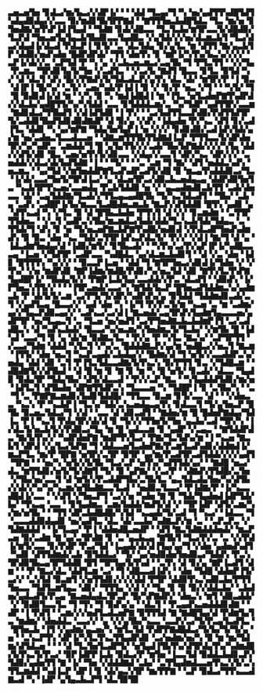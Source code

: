 ▃▅▃▅▜▅▝▊▟▃▞▆▞▙▃▞▞▟▛▐▞▝▝▝▟▟▝▜▃▄▞▜▝▚▝▅▞▄▟▜▜▚▟█▜▟▜▚▟▄▟▉▟▄▞▞▃▃▝▉▞▆▟▊▜▙▜▛▛▇▟▝▝▇▜▜▜▅▃▙▟█▜▟▃▝▜▃▝▆▞▅▝▊▜▅▟▇▞▅▜▚▛▐▟▐▜▄▟▝▝▜▟▇▝▊▟▞▟█▃▃▝▜▃▜▃▙▞▆▜▛▃▃▜▞▟█▟▉▞▜▃▛▟▝▜▅▃▅▜▄▜▄▃▙▜▙▟▊▃▃▜▄▟█▃▝▞▄▜▟▞▞▞▅▞▟▃▆▃▙▜▝▜▃▞▟▃▞▟▄▟▐▞▟▃▟▝▛▟▃▛▐▝▊▜▞▝▃▝▟▃▜▟▄▝▊▞▄▜▃▝▆▝▟▜▜▝▇▞▄▃▙▜▛▝▟▟▉▞▅▟▚▟▅▝█▟▛▟▛▟▞▝▜▜▝▟▅▜▚▝▊▝▆▛▐▞▚▜▚▞▙▃▚▞▞▞▞▝▃▛▐▞▟▞▞▃▝▃▛▜▟▝▛▝▚▝▄▝▞▃▙▃▅▃▆▃▞▃▄▜▙▝▜▝▛▜▃▜▜▝▝▞▞▜▄▝▛▃▆▃▝▜▛▟▊▜▄▜▞▜▅▝▞▃▟▜▃▝▝▞▃▞▙▝▇▟▜▝█▃▃▝▊▜▃▝▉▜▟▝▚▞▝▟▝▟▃▜▝▟▚▝█▞▞▛▇▟▚▜▞▜▟▃▟▃▛▞▄▜▚▝▟▃▝▟▞▝▆▜▛▞▛▝▐▝▉▃▝▟▐▛▐▝█▞▚▞▝▃▜▞▝▃▅▞▚▟▞▛▐▟▐▝▉▝▞▝▊▞▛▝▅▃▝▞▜▝▝▝▚▜▞▝▜▝█▝▉▟▊▟▐▞▟▝▆▝▝▞▚▝▉▝▚▝▆▟▐▟█▟▐▝▆▝▐▜▃▝▅▜▃▟▅▛▇▜▚▟▛▟▞▞▟▃▙▞▄▟█▜▜▞▚▞▚▜▟▟▝▃▃▝▊▜▟▟▟▃▆▞▃▝▚▞▜▟▛▝▄▟▜▜▛▞▃▃▆▝▇▟▊▟▃▞▜▜▙▟▜▝▞▟▐▟▜▟▉▝▐▝▛▞▝▝▃▞▙▟▜▜▃▃▛▟▉▞▛▟▜▜▟▜▛▜▞▃▟▟▊▜▙▟▜▟▊▟▉▟▇▟▛▝▟▝▉▞▄▝▞▟▚▝▐▟▄▟▅▝▛▞▚▃▝▟▜▝▊▞▃▟▐▜▃▝▟▟▊▝▚▝▄▞▆▛▇▝▜▟▄▜▅▜▄▛▐▝▅▝▞▞▞▝▊▟▊▟▉▞▃▟▐▟▚▜▟▞▄▞▆▝▅▞▃▟▅▃▜▃▃▟▃▃▅▝▝▟▇▃▆▜▜▜▙▜▜▟▇▟▐▃▛▝▛▜▜▃▃▜▞▟▛▟▅▜▛▞▚▞▚▟▛▃▝▃▆▟▟▞▜▝█▝▄▜▄▜▜▞▞▞▃▟▞▜▙▞▙▛▇▟▞▞▞▞▚▜▄▝▟▟▞▞▟▜▞▟▊▝█▃▝▃▅▞▅▜▚▜▞▟▊▃▃▝▞▟▄▞▞▃▃▜▝▟▛▞▚▃▝▟▛▞▞▞▝▃▅▟▟▞▞▟▃▞▟▞▙▟▜▟▇▝▐▝▝▝▜▞▝▝▝▃▝▃▆▝▜▝▇▞▝▟▜▝▅▟▟▃▚▟▚▝▅▃▆▃▝▝▄▞▜▟▝▞▆▜▅▟▟▛▇▜▃▟▚▟▛▃▟▜▞▟█▝▉▝▆▃▄▜▚▟▟▟▊▃▞▜▃▝▐▞▟▞▃▃▞▜▅▜▞▜▛▟▐▃▞▝▄▝▟▃▅▜▛▃▞▟▉▃▙▃▅▟▄▃▄▝▟▟▛▟▉▜▅▜▃▝▚▃▙▜▛▜▚▃▅▞▃▃▅▟▄▝▛▃▙▜▟▟▉▝▅▝▞▝▄▃▄▟▆▟▊▃▙▜▜▝▃▟▞▟▅▃▃▝▟▞▝▃▄▜▟▟▇▞▜▃▟▞▞▜▜▃▄▃▄▟█▜▙▝▜▞▚▃▜▟▃▟▜▝▝▜▙▞▝▃▙▝▄▝▃▟▚▝▃▟█▛▐▞▙▞▆▃▃▜▃▟█▟▅▃▆▃▙▝▇▃▛▞▟▜▟▟▉▝█▜▚▝▄▟▊▝▄▝▟▜▚▃▟▝▚▝▞▜▃▝▉▝▟▝█▜▙▃▙▟▅▝▛▜▚▜▝▟▝▞▞▝▊▃▆▟▆▝▝▃▜▜▛▜▜▟▅▃▝▝▞▃▜▝▄▟▛▃▚▜▙▞▆▃▆▟▃▞▙▟▞▟▟▞▜▃▚▃▙▜▟▞▜▟▄▃▝▃▝▜▜▟▞▜▝▟▚▝▊▝▅▝▜▞▅▃▅▛▇▃▙▛▇▜▚▟█▞▅▟▊▟▝▞▛▟▃▟▛▜▅▟▚▟▆▟▚▝▉▝▉▃▝▟▅▝▚▃▝▜▟▞▃▜▜▛▐▟▚▃▛▟▃▜▞▝▛▞▞▝▞▟▐▝▇▞▜▝▟▝▄▝▐▟▃▟▆▜▅▟▄▞▟▝▐▟▉▞▆▜▞▝▊▜▙▃▟▞▝▝▚▜▚▞▃▞▛▞▄▛▐▛▐▞▚▟█▃▃▃▄▝▐▃▅▝▞▜▟▜▛▝▃▟▛▃▃▝▚▟█▟▃▝▄▞▟▃▆▃▙▟▊▜▝▝▟▝▞▃▝▟▅▝▐▟▊▝█▜▜▜▚▝▚▞▞▞▝▝▉▃▃▛▐▃▅▝▝▟▟▝▜▝▇▜▛▜▅▃▞▟▊▟▐▞▜▟▅▝▞▝▞▜▚▞▝▞▅▝▆▟▛▟▊▝▇▛▐▟▆▞▆▟█▞▛▟▊▞▚▞▅▃▜▟▝▟▊▝▇▜▚▜▃▜▚▛▇▜▄▟█▛▐▞▝▜▙▟▄▜▞▞▝▛▇▛▐▃▙▜▄▞▃▃▟▟▞▞▛▃▝▟▃▟▜▝▝▟▉▟▚▝▐▞▛▜▅▃▚▜▜▞▞▝▝▝▐▜▛▃▅▟▞▃▃▞▚▝▇▜▟▞▙▃▛▝█▜▅▃▟▜▟▟▆▃▚▞▄▟▆▃▙▝▛▝▟▞▙▜▞▃▆▝▃▞▛▜▞▜▞▟▛▞▚▟▛▟▚▞▄▝▉▜▟▟▝▜▟▟▆▟▊▃▟▞▃▜▝▞▄▟▜▃▄▝█▃▃▞▞▝▄▟▝▟▅▝▚▝▐▞▜▝▛▞▛▃▜▞▆▝▚▃▅▝▃▝▆▝▃▟▆▞▄▞▞▜▄▃▛▟▉▃▄▞▞▝▃▟▚▃▞▃▞▟▐▝▇▃▅▟▞▃▄▜▛▟▚▜▄▟▆▜▄▃▃▃▅▞▄▟▛▜▛▝▅▞▜▃▄▃▜▝▃▝▜▃▅▝▅▞▅▟▜▝▃▞▛▜▅▟▇▃▙▃▙▟▆▛▐▜▝▃▞▃▟▟█▃▚▝▟▝▚▟▚▃▙▟▞▝█▃▃▞▚▞▅▃▆▞▚▜▅▟▆▃▜▞▜▃▙▞▝▞▆▜▙▝█▝▐▟▚▟▝▃▃▞▜▝▊▝▄▝▟▞▆▝▉▟▇▃▜▃▝▝▛▞▄▝▛▝▚▜▃▝▇▃▚▞▝▃▛▜▛▜▜▝▞▃▃▞▜▟▆▝▟▟▟▝▚▜▃▜▝▞▚▞▃▝█▟▟▟▇▃▛▞▄▞▆▝▅▟█▃▞▞▅▃▜▝▇▃▆▝▐▜▜▞▝▟▅▝▅▃▜▝▚▃▛▃▄▟▞▃▙▟▄▞▞▝█▟▆▞▟▝▜▝▅▜▞▞▃▃▟▟▛▃▚▞▅▟▄▝▟▟▝▟▊▝▃▜▝▛▐▜▃▜▟▃▃▟▇▞▙▜▚▃▚▝▉▞▛▜▜▝▊▃▝▞▜▟█▃▆▝▝▟█▟▇▜▞▞▟▜▙▟▝▝▟▝█▝▆▝▊▝▇▝▊▝▆▝▚▝█▝▅▜▞▝▊▃▟▞▝▟▃▃▝▜▄▟▉▝▉▟▄▜▛▝▜▟▄▜▙▞▝▟▜▞▟▃▃▟▝▝▛▞▞▃▛▝▇▃▝▝▚▜▄▟▟▟▜▟▊▞▆▞▅▝▐▟▜▃▜▝▟▜▙▟▅▝▟▛▇▜▜▟▛▃▚▝▜▃▃▃▅▝▚▝▜▟█▛▐▝▊▝▃▜▙▞▚▝▝▃▝▜▝▃▝▛▇▛▇▃▆▟▊▞▙▟▊▜▟▟█▞▝▜▜▃▃▝▉▃▆▝▊▜▞▃▃▝▟▝▝▝▞▟▅▃▃▝▚▃▚▝▛▝▚▃▙▛▐▝▜▃▚▞▜▟▞▃▚▃▅▟▄▃▄▜▚▝▊▟▃▃▜▝▜▞▄▜▅▃▛▝█▜▙▝▉▃▅▃▜▟▃▞▜▝▞▟▝▝▃▃▝▟▝▟▊▃▟▜▝▝▇▟▅▞▆▝█▝█▟▅▛▇▟▄▞▜▟▐▃▝▛▐▝▚▃▜▝▛▟▄▜▛▞▟▞▟▝▊▝▜▞▞▞▜▜▅▜▞▜▅▝▄▃▙▞▃▟▝▜▛▞▚▝▐▞▟▃▜▞▅▃▙▜▞▞▛▟▉▃▞▜▄▝▆▝█▝▄▟▃▃▆▝▊▝▄▟▛▝▞▃▄▃▝▝▇▜▟▟▛▟▃▝▇▞▙▜▚▞▞▝▚▟▛▟▅▛▇▝▆▟▛▜▚▜▃▞▝▛▇▞▜▃▜▟▚▞▆▝▐▝▚▃▅▝▇▃▙▜▝▟▛▟▝▞▄▜▃▞▙▛▇▝▜▝▟▟▃▃▅▜▃▟▅▛▇▞▛▃▆▜▃▟▚▟▊▞▟▟▆▟▐▞▆▃▛▜▃▝▆▞▛▝█▛▇▝▅▜▛▞▃▜▛▝▉▜▛▝▄▞▆▞▛▃▟▜▛▃▟▜▟▟▞▞▞▞▄▟▜▝▜▛▇▝▝▝▅▞▚▝▅▜▞▞▙▜▙▝▜▃▞▃▛▝▅▜▚▞▚▟▜▜▟▞▄▞▝▝▇▟█▝▅▃▞▟▃▝▆▜▜▟▊▞▅▜▞▜▞▟▇▜▝▜▞▝▉▝▄▛▇▞▝▞▃▞▛▝▝▟▇▟▚▜▜▟█▞▃▜▅▝▞▜▙▞▅▞▃▃▜▝▟▝▆▜▞▞▛▃▟▟▛▜▙▞▃▜▙▜▃▝▄▃▜▟▃▟▄▜▅▞▚▞▟▜▙▞▞▟▞▞▚▞▚▞▚▃▆▞▅▜▙▟▇▃▃▜▃▟▝▝▅▟▉▃▜▃▃▞▝▛▐▟▇▞▛▝▐▞▚▃▃▟█▟▐▞▃▃▝▝▞▟▜▝▞▜▅▃▛▜▝▃▞▞▅▝▚▟▅▝▇▝▊▝▜▟▞▜▄▟▅▟▐▟▛▜▟▞▙▞▝▜▚▃▄▝▃▃▝▝▊▜▄▟▆▃▝▃▆▞▙▟▟▞▆▟▜▞▟▝▞▝▜▛▐▟▛▝▟▜▞▃▆▞▚▞▆▞▅▜▙▝▝▝▜▜▝▟▛▃▙▟█▟█▞▚▜▟▝▚▃▄▟▞▜▞▃▟▝▜▝▚▃▞▝▐▟▃▃▝▜▝▃▃▃▟▟▉▟▄▟▊▝▅▞▄▟▜▃▝▟▃▝▟▞▃▃▙▞▚▟▇▃▛▞▆▝▃▝▝▃▛▃▛▃▝▞▜▟▇▟▟▟▝▝▐▞▜▃▄▞▝▛▐▝▟▟▅▟█▃▅▟▛▝▝▟▜▝▇▃▜▟▇▟▟▟▅▟▞▝▆▃▛▃▅▝▉▞▃▟▆▝▇▝▄▞▃▜▛▟▇▝▊▝▃▝▄▃▙▃▄▝▇▜▙▜▝▜▃▞▛▞▃▝▃▝▞▞▛▟▐▞▆▜▞▃▃▝▊▞▛▟▛▝▛▃▞▜▟▝▐▃▄▟▞▟▞▟▐▜▄▞▄▞▜▝▞▟▅▝▄▟▅▟▚▟▜▝▚▟▊▝▟▜▜▟▆▟▞▃▙▝▉▜▟▟▃▞▝▜▞▝▄▞▅▟▉▟▅▜▅▟▉▃▞▜▟▟▚▝▛▃▚▜▛▟▉▜▙▃▄▜▛▜▟▟▉▝█▜▝▜▛▜▄▞▙▜▚▟▝▝▃▜▚▝▟▝▊▞▄▝▇▛▐▃▟▜▝▟▆▝▝▝▛▝▇▃▞▟▃▝▟▟▜▃▆▝▃▞▝▜▝▟█▃▃▟▐▟▚▝▝▟▅▝▜▟█▝▟▟▅▛▐▜▞▃▞▞▝▃▚▜▟▝▉▃▆▜▝▞▅▜▜▟▊▞▞▞▞▟▟▝▛▜▛▝▟▟▉▜▚▃▚▟▉▃▙▞▛▜▜▜▅▃▃▝▜▟▜▃▆▜▄▃▝▟▊▞▝▜▜▜▄▝▞▟▝▞▝▜▄▝▊▝▉▝▉▞▞▟▟▃▙▞▝▃▙▟▅▞▄▟▃▟▜▞▛▃▄▝▇▃▅▟▄▟▃▜▛▃▛▝█▞▚▛▇▟▛▞▝▟▅▃▚▝▆▜▝▟▉▃▟▟▞▝▞▝▉▟▉▜▃▃▜▃▝▜▝▜▚▝▜▝▉▟▚▞▄▝▝▟▃▜▝▝▛▃▄▟▚▃▅▟▟▟▊▟▇▝▝▟▛▝▐▝▛▟▜▝▝▃▆▞▞▞▅▟▜▃▟▃▅▛▇▝▉▜▜▜▟▝▇▝▇▟█▜▄▞▟▝▛▟▆▜▄▜▃▝▆▟▆▞▝▟▅▟▟▃▝▃▃▞▞▝▄▝▞▞▄▜▙▞▚▃▃▝▃▃▛▞▃▞▜▞▛▃▄▜▃▟▜▃▝▝█▜▅▃▙▝▐▜▝▞▄▟▆▞▄▃▅▞▚▝▆▜▃▜▟▝▛▟▛▛▇▟█▟▃▞▜▞▙▞▜▞▜▞▄▝▅▝▝▃▚▃▛▜▚▝▟▛▐▞▚▜▃▜▚▃▜▜▄▟▛▟▊▝▃▞▅▟▆▞▅▞▚▝▉▝▆▝▆▞▜▟▆▞▟▜▟▃▅▝▝▝▝▟▝▜▃▜▅▜▃▟▛▜▞▝▅▜▄▟▐▜▙▜▚▞▟▜▛▟▄▜▚▞▚▟▆▟█▞▙▜▚▃▜▞▛▃▞▝▉▛▐▟▛▛▐▃▙▝▉▟▃▞▛▝▆▜▅▝▐▃▃▜▟▝▉▟▟▃▙▟▊▃▛▞▜▟▉▞▄▟▅▜▜▝▇▝▐▞▝▜▅▝▞▟▟▟▇▟▝▃▙▞▝▃▜▜▄▟▆▟▃▃▅▜▚▃▚▜▞▃▚▜▜▃▆▟▟▝▚▟▐▃▛▝▟▛▐▝▊▝▟▞▄▃▚▜▛▝▆▞▛▛▇▝▝▃▛▝▉▟▃▞▜▜▚▃▃▟▇▃▟▝▚▝▐▟▛▝▄▜▄▃▙▃▛▜▝▟▃▜▉▜▉
